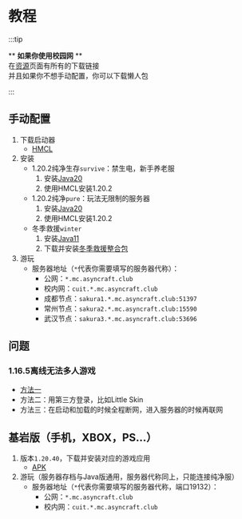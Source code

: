 # 教程

:::tip

\*\* **如果你使用校园网** \*\*  
在[资源](./资源)页面有所有的下载链接  
并且如果你不想手动配置，你可以下载懒人包

:::

## 手动配置

1. 下载启动器
   + [HMCL](https://github.com/huanghongxun/HMCL/releases)
2. 安装
   + 1.20.2纯净生存`survive`：禁生电，新手养老服
     1. 安装[Java20](https://www.oracle.com/java/technologies/downloads/#java20)
     2. 使用HMCL安装1.20.2
   + 1.20.2纯净`pure`：玩法无限制的服务器
     1. 安装[Java20](https://www.oracle.com/java/technologies/downloads/#java20)
     2. 使用HMCL安装1.20.2
   + 冬季救援`winter`
     1. 安装[Java11](https://www.oracle.com/java/technologies/downloads/#java11)
     2. 下载并安装[冬季救援整合包](https://www.curseforge.com/minecraft/modpacks/the-winter-rescue)
3. 游玩
   + 服务器地址（`*`代表你需要填写的服务器代称）：
     + 公网：`*.mc.asyncraft.club`
     + 校内网：`cuit.*.mc.asyncraft.club`
     + 成都节点：`sakura1.*.mc.asyncraft.club:51397`
     + 常州节点：`sakura2.*.mc.asyncraft.club:15590`
     + 武汉节点：`sakura3.*.mc.asyncraft.club:53696`

## 问题

### 1.16.5离线无法多人游戏

+ [方法一](https://www.bilibili.com/read/cv24474600/)
+ 方法二：用第三方登录，比如Little Skin
+ 方法三：在启动和加载的时候全程断网，进入服务器的时候再联网

## 基岩版（手机，XBOX，PS...）

1. 版本`1.20.40`，下载并安装对应的游戏应用
   + [APK](https://mcpedl.org/uploads_files/24-10-2023/minecraft-1-20-40.apk)
2. 游玩（服务器存档与Java版通用，服务器代称同上，只能连接纯净服）
   + 服务器地址（`*`代表你需要填写的服务器代称，端口19132）：
      + 公网：`*.mc.asyncraft.club`
      + 校内网：`cuit.*.mc.asyncraft.club`
